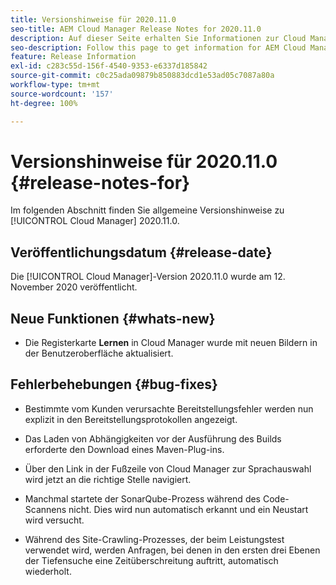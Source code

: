 ```yaml
---
title: Versionshinweise für 2020.11.0
seo-title: AEM Cloud Manager Release Notes for 2020.11.0
description: Auf dieser Seite erhalten Sie Informationen zur Cloud Manager-Version 2020.11.0.
seo-description: Follow this page to get information for AEM Cloud Manager Release 2020.11.0
feature: Release Information
exl-id: c283c55d-156f-4540-9353-e6337d185842
source-git-commit: c0c25ada09879b850883dcd1e53ad05c7087a80a
workflow-type: tm+mt
source-wordcount: '157'
ht-degree: 100%

---
```


# Versionshinweise für 2020.11.0 {#release-notes-for}

Im folgenden Abschnitt finden Sie allgemeine Versionshinweise zu [!UICONTROL Cloud Manager] 2020.11.0.

## Veröffentlichungsdatum {#release-date}

Die [!UICONTROL Cloud Manager]-Version 2020.11.0 wurde am 12. November 2020 veröffentlicht.

## Neue Funktionen {#whats-new}

* Die Registerkarte **Lernen** in Cloud Manager wurde mit neuen Bildern in der Benutzeroberfläche aktualisiert.

## Fehlerbehebungen {#bug-fixes}

* Bestimmte vom Kunden verursachte Bereitstellungsfehler werden nun explizit in den Bereitstellungsprotokollen angezeigt.

* Das Laden von Abhängigkeiten vor der Ausführung des Builds erforderte den Download eines Maven-Plug-ins.

* Über den Link in der Fußzeile von Cloud Manager zur Sprachauswahl wird jetzt an die richtige Stelle navigiert.

* Manchmal startete der SonarQube-Prozess während des Code-Scannens nicht. Dies wird nun automatisch erkannt und ein Neustart wird versucht.

* Während des Site-Crawling-Prozesses, der beim Leistungstest verwendet wird, werden Anfragen, bei denen in den ersten drei Ebenen der Tiefensuche eine Zeitüberschreitung auftritt, automatisch wiederholt.
